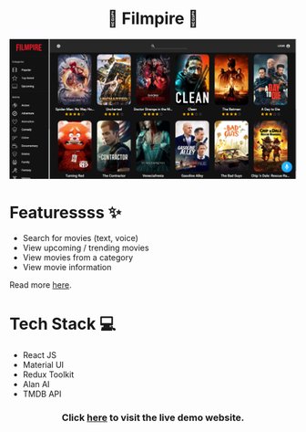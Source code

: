 
<div align='center'>

  #  🍿 Filmpire 🍿
</div>

![Filmpire Landing](./src/assets/images/thumbnail.png)

# Featuressss ✨

- Search for movies (text, voice)
- View upcoming / trending movies
- View movies from a category
- View movie information


Read more [here](https://ivuschua.com/projects/filmpire).

# Tech Stack 💻

- React JS
- Material UI
- Redux Toolkit
- Alan AI
- TMDB API

<div align='center'>

### Click [here](https://filmpire.ivuschua.com/) to visit the live demo website.
</div>

